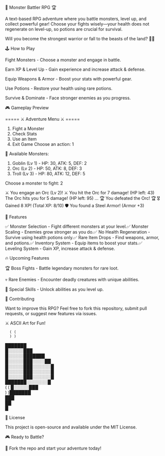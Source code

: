 🏹 Monster Battler RPG 🏆

A text-based RPG adventure where you battle monsters, level up, and collect powerful gear! Choose your fights wisely—your health does not regenerate on level-up, so potions are crucial for survival.

Will you become the strongest warrior or fall to the beasts of the land? 🏰🔥

🕹️ How to Play

Fight Monsters - Choose a monster and engage in battle.

Earn XP & Level Up - Gain experience and increase attack & defense.

Equip Weapons & Armor - Boost your stats with powerful gear.

Use Potions - Restore your health using rare potions.

Survive & Dominate - Face stronger enemies as you progress.

🎮 Gameplay Preview

===== ⚔️ Adventure Menu ⚔️ =====
1. Fight a Monster
2. Check Stats
3. Use an Item
4. Exit Game
Choose an action: 1

🦇 Available Monsters:
1. Goblin (Lv 1) - HP: 30, ATK: 5, DEF: 2
2. Orc (Lv 2) - HP: 50, ATK: 8, DEF: 3
3. Troll (Lv 3) - HP: 80, ATK: 12, DEF: 5

Choose a monster to fight: 2

⚔️ You engage an Orc (Lv 2)! ⚔️
You hit the Orc for 7 damage! (HP left: 43)
The Orc hits you for 5 damage! (HP left: 95)
...
🏆 You defeated the Orc! 🏆
🎖️ Gained 8 XP! (Total XP: 8/10)
🛡️ You found a Steel Armor! (Armor +3)

📜 Features

✅ Monster Selection - Fight different monsters at your level.✅ Monster Scaling - Enemies grow stronger as you do.✅ No Health Regeneration - Survive using health potions only.✅ Rare Item Drops - Find weapons, armor, and potions.✅ Inventory System - Equip items to boost your stats.✅ Leveling System - Gain XP, increase attack & defense.

🔥 Upcoming Features

🏆 Boss Fights - Battle legendary monsters for rare loot.

💀 Rare Enemies - Encounter deadly creatures with unique abilities.

🎯 Special Skills - Unlock abilities as you level up.

🤝 Contributing

Want to improve this RPG? Feel free to fork this repository, submit pull requests, or suggest new features via issues.

⚔️ ASCII Art for Fun!

      ( (                  
      ) )            
  ███████            
  █░░░░░███            
  █░░░░░███████         
  █░░░░░███░░░░██        
  █░░░░░███░░░░░░█        
  █░░░░░███░░░░░░█        
  █░░░░░███░░░░░░█        
  ███████░░░░░░░█          
    ( (  █░░░░░███          
      ) )███████         
          ███        
          ██         
         █  

📜 License

This project is open-source and available under the MIT License.

🎮 Ready to Battle?

👊 Fork the repo and start your adventure today!
 
 
